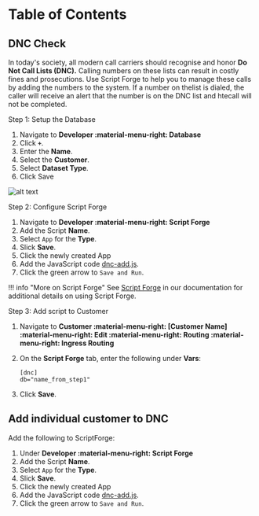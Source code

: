 # Table of Contents

## DNC Check

In today's society, all modern call carriers should recognise and honor **Do Not Call Lists (DNC).** Calling numbers on these lists can result in costly fines and prosecutions. Use Script Forge to help you to manage these calls by adding the numbers to the system. If a number on thelist is dialed, the caller will receive an alert that the number is on the DNC list and htecall will not be completed. 
 
Step 1: Setup the Database

1. Navigate to **Developer :material-menu-right: Database**
2. Click **`+`**.
3. Enter the **Name**.
3. Select the **Customer**. 
4. Select **Dataset Type**.
5. Click Save

![alt text][dnc-3]

Step 2: Configure Script Forge

1. Navigate to **Developer :material-menu-right: Script Forge**
2. Add the Script **Name**.
3. Select `App` for the **Type**.
4. Slick **Save**.
5. Click the newly created App
6. Add the JavaScript code [dnc-add.js](https://github.com/connexcs/scriptforge-examples/blob/master/dnc-check.js).
7. Click the green arrow to `Save and Run`. 

!!! info "More on Script Forge"
    See [Script Forge](https://docs.connexcs.com/developers/scriptforge/) in our documentation for additional details on using Script Forge.
    
Step 3: Add script to Customer

1. Navigate to **Customer :material-menu-right: [Customer Name] :material-menu-right: Edit :material-menu-right: Routing :material-menu-right: Ingress Routing**
2. On the **Script Forge** tab, enter the following under **Vars**:

    ```
    [dnc]
    db="name_from_step1"
    ```

3. Click **Save**.


## Add individual customer to DNC
Add the following to ScriptForge:

1. Under **Developer :material-menu-right: Script Forge**
2. Add the Script **Name**.
3. Select `App` for the **Type**.
4. Slick **Save**.
5. Click the newly created App
6. Add the JavaScript code [dnc-add.js](https://github.com/connexcs/scriptforge-examples/blob/master/dnc-add.js).
7. Click the green arrow to `Save and Run`. 

[dnc-3]: /misc/img/dnc-3.png "DNC-3"






